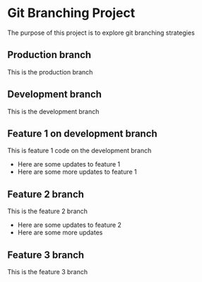 # Git Branching Project

The purpose of this project is to explore git branching strategies

## Production branch

This is the production branch

## Development branch

This is the development branch

## Feature 1 on development branch

This is feature 1 code on the development branch
- Here are some updates to feature 1
- Here are some more updates to feature 1

## Feature 2 branch

This is the feature 2 branch
- Here are some updates to feature 2
- Here are some more updates

## Feature 3 branch

This is the feature 3 branch
